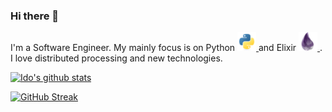 ### Hi there 👋

I'm a Software Engineer. My mainly focus is on Python <a href="https://python.org" rel="noreferrer"> <img src="https://raw.githubusercontent.com/devicons/devicon/master/icons/python/python-original.svg" alt="python" width="30" height="30"/> </a> and Elixir <a href="https://elixir-lang.org/" rel="noreferrer"> <img src="https://raw.githubusercontent.com/devicons/devicon/master/icons/elixir/elixir-original.svg" alt="elixir" width="30" height="30"/> </a>.
I love distributed processing and new technologies.

[![Ido's github stats](https://github-readme-stats.vercel.app/api?username=smoeinbbp&count_private=true&theme=onedark)](https://github.com/smoeinbbp)

[![GitHub Streak](https://github-readme-streak-stats.herokuapp.com?user=smoeinbbp&theme=onedark&exclude_days=Sun%2CSat)](https://git.io/streak-stats)

<!--
**smoeinbbp/smoeinbbp** is a ✨ _special_ ✨ repository because its `README.md` (this file) appears on your GitHub profile.

Here are some ideas to get you started:

- 🔭 I’m currently working on ...
- 🌱 I’m currently learning ...
- 👯 I’m looking to collaborate on ...
- 🤔 I’m looking for help with ...
- 💬 Ask me about ...
- 📫 How to reach me: ...
- 😄 Pronouns: ...
- ⚡ Fun fact: ...
-->
